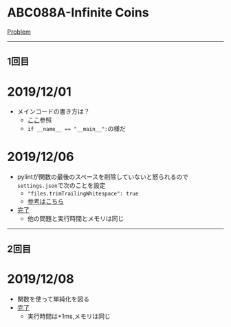 # ABC088A-Infinite Coins

[Problem](https://atcoder.jp/contests/abc088/tasks/abc088_a)

---
## 1回目

# 2019/12/01
* メインコードの書き方は？
    * [ここ](https://blog.pyq.jp/entry/Python_kaiketsu_180207)参照
    * `if __name__ == "__main__":`の様だ
# 2019/12/06
* pylintが関数の最後のスペースを削除していないと怒られるので`settings.json`で次のことを設定
    * `"files.trimTrailingWhitespace": true`
    * [参考はこちら](https://qiita.com/iwata-n/items/39dc0e4391277589878b)
* [完了](https://atcoder.jp/contests/abc088/submissions/8809591)
    * 他の問題と実行時間とメモリは同じ
---
## 2回目
# 2019/12/08
* 関数を使って単純化を図る
* [完了](https://atcoder.jp/contests/abc088/submissions/8834221)
    * 実行時間は+1ms,メモリは同じ